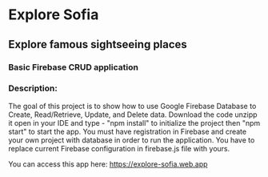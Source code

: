 # Explore Sofia
## Explore famous sightseeing places
### Basic Firebase CRUD application

### Description:
The goal of this project is to show how to use Google Firebase Database to Create, Read/Retrieve, Update, and Delete data.
Download the code unzipp it open in your IDE and type - "npm install" to initialize the project then "npm start" to start the app. You must have registration in Firebase and create your own project with database in order to run the application. You have to replace current Firebase configuration in firebase.js file with yours.

You can access this app here: https://explore-sofia.web.app

